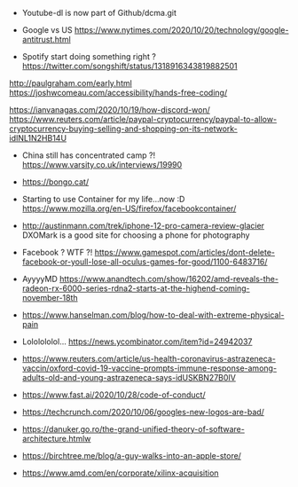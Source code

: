 - Youtube-dl is now part of Github/dcma.git

- Google vs US
https://www.nytimes.com/2020/10/20/technology/google-antitrust.html

- Spotify start doing something right ?
https://twitter.com/songshift/status/1318916343819882501

http://paulgraham.com/early.html
https://joshwcomeau.com/accessibility/hands-free-coding/

https://ianvanagas.com/2020/10/19/how-discord-won/
https://www.reuters.com/article/paypal-cryptocurrency/paypal-to-allow-cryptocurrency-buying-selling-and-shopping-on-its-network-idINL1N2HB14U

- China still has concentrated camp ?!
https://www.varsity.co.uk/interviews/19990

- https://bongo.cat/

- Starting to use Container for my life...now :D
https://www.mozilla.org/en-US/firefox/facebookcontainer/

- http://austinmann.com/trek/iphone-12-pro-camera-review-glacier
DXOMark is a good site for choosing a phone for photography

- Facebook ? WTF ?!
https://www.gamespot.com/articles/dont-delete-facebook-or-youll-lose-all-oculus-games-for-good/1100-6483716/

- AyyyyMD
https://www.anandtech.com/show/16202/amd-reveals-the-radeon-rx-6000-series-rdna2-starts-at-the-highend-coming-november-18th

- https://www.hanselman.com/blog/how-to-deal-with-extreme-physical-pain

- Lololololol...
https://news.ycombinator.com/item?id=24942037

- https://www.reuters.com/article/us-health-coronavirus-astrazeneca-vaccin/oxford-covid-19-vaccine-prompts-immune-response-among-adults-old-and-young-astrazeneca-says-idUSKBN27B0IV

- https://www.fast.ai/2020/10/28/code-of-conduct/
- https://techcrunch.com/2020/10/06/googles-new-logos-are-bad/
- https://danuker.go.ro/the-grand-unified-theory-of-software-architecture.htmlw

- https://birchtree.me/blog/a-guy-walks-into-an-apple-store/
- https://www.amd.com/en/corporate/xilinx-acquisition
